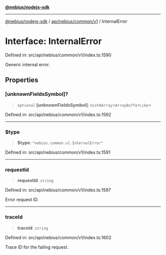 [**@nebius/nodejs-sdk**](../../../../../README.md)

---

[@nebius/nodejs-sdk](../../../../../README.md) / [api/nebius/common/v1](../README.md) / InternalError

# Interface: InternalError

Defined in: src/api/nebius/common/v1/index.ts:1590

Generic internal error.

## Properties

### \[unknownFieldsSymbol\]?

> `optional` **\[unknownFieldsSymbol\]**: `Uint8Array`\<`ArrayBufferLike`\>

Defined in: src/api/nebius/common/v1/index.ts:1592

---

### $type

> **$type**: `"nebius.common.v1.InternalError"`

Defined in: src/api/nebius/common/v1/index.ts:1591

---

### requestId

> **requestId**: `string`

Defined in: src/api/nebius/common/v1/index.ts:1597

Error request ID.

---

### traceId

> **traceId**: `string`

Defined in: src/api/nebius/common/v1/index.ts:1602

Trace ID for the failing request.
